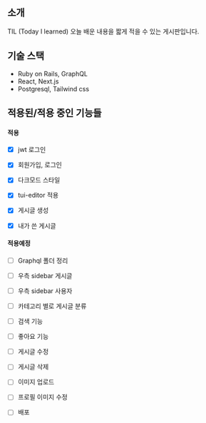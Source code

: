 ## 소개
TIL (Today I learned) 오늘 배운 내용을 짧게 적을 수 있는 게시판입니다.

## 기술 스택
- Ruby on Rails, GraphQL
- React, Next.js
- Postgresql, Tailwind css

## 적용된/적용 중인 기능들


#### 적용 
* [x] jwt 로그인
* [x] 회원가입, 로그인
* [x] 다크모드 스타일
* [x] tui-editor 적용
* [x] 게시글 생성
* [x] 내가 쓴 게시글


#### 적용예정
* [ ] Graphql 폴더 정리
* [ ] 우측 sidebar 게시글
* [ ] 우측 sidebar 사용자

* [ ] 카테고리 별로 게시글 분류
* [ ] 검색 기능
* [ ] 좋아요 기능
* [ ] 게시글 수정
* [ ] 게시글 삭제

* [ ] 이미지 업로드
* [ ] 프로필 이미지 수정

* [ ] 배포
